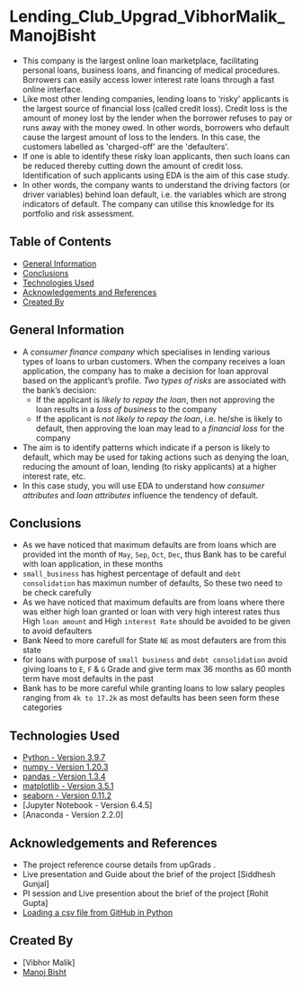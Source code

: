 # Lending_Club_Upgrad_VibhorMalik_ManojBisht
- This company is the largest online loan marketplace, facilitating personal loans, business loans, and financing of medical procedures. Borrowers can easily access lower interest rate loans through a fast online interface. 
- Like most other lending companies, lending loans to ‘risky’ applicants is the largest source of financial loss (called credit loss). Credit loss is the amount of money lost by the lender when the borrower refuses to pay or runs away with the money owed. In other words, borrowers who default cause the largest amount of loss to the lenders. In this case, the customers labelled as 'charged-off' are the 'defaulters'. 
- If one is able to identify these risky loan applicants, then such loans can be reduced thereby cutting down the amount of credit loss. Identification of such applicants using EDA is the aim of this case study.
- In other words, the company wants to understand the driving factors (or driver variables) behind loan default, i.e. the variables which are strong indicators of default.  The company can utilise this knowledge for its portfolio and risk assessment. 


## Table of Contents
  - [General Information](#general-information)
  - [Conclusions](#conclusions)
  - [Technologies Used](#technologies-used)
  - [Acknowledgements and References](#acknowledgements-and-references)
  - [Created By](#created-by)

## General Information
- A *consumer finance company* which specialises in lending various types of loans to urban customers. When the company receives a loan application, the company has to make a decision for loan approval based on the applicant’s profile. *Two types of risks* are associated with the bank’s decision:
  - If the applicant is *likely to repay the loan*, then not approving the loan results in a *loss of business* to the company
  - If the applicant is *not likely to repay the loan*, i.e. he/she is likely to default, then approving the loan may lead to a *financial loss* for the company
- The aim is to identify patterns which indicate if a person is likely to default, which may be used for taking actions such as denying the loan, reducing the amount of loan, lending (to risky applicants) at a higher interest rate, etc.
- In this case study, you will use EDA to understand how *consumer attributes* and *loan attributes* influence the tendency of default.


## Conclusions
- As we have noticed that maximum defaults are from loans which are provided int the month of `May`, `Sep`, `Oct`, `Dec`, thus Bank has to be careful with loan application, in these months
- `small_business` has highest percentage of default and `debt consolidation` has maximun number of defaults, So these two need to be check carefully
-  As we have noticed that maximum defaults are from loans where there was either high loan granted or loan with very high interest rates thus High `loan amount` and High `interest Rate` should be avoided to be given to avoid defaulters
- Bank Need to more carefull for State `NE` as most defauters are from this state
- for loans with  purpose of `small business` and `debt consolidation` avoid giving loans to `E`, `F` & `G` Grade and give term max 36 months as 60 month term have most defaults in the past
- Bank has to be more careful while granting loans to low salary peoples ranging from `4k to 17.2k` as most defaults has been seen form these categories


## Technologies Used
- [Python - Version 3.9.7](https://www.python.org/download/releases/3.0/)
- [numpy - Version 1.20.3](https://github.com/numpy)
- [pandas - Version 1.3.4](https://github.com/pandas-dev/pandas)
- [matplotlib - Version 3.5.1](https://github.com/matplotlib)
- [seaborn - Version 0.11.2](https://github.com/seaborn)
- [Jupyter Notebook - Version 6.4.5]
- [Anaconda - Version 2.2.0]


## Acknowledgements and References 
- The project reference course details from upGrads .
- Live presentation and Guide about the brief of the project [Siddhesh Gunjal]
- PI session and Live presention about the brief of the project [Rohit Gupta] 
- [Loading a csv file from GitHub in Python](https://medium.com/towards-entrepreneurship/importing-a-csv-file-from-github-in-a-jupyter-notebook-e2c28e7e74a5)

## Created By 
- [Vibhor Malik]
- [Manoj Bisht](https://www.linkedin.com/in/manoj-bisht-b293a657/)



<!-- Optional -->
<!-- ## License -->
<!-- This project is open source and available under the [... License](). -->

<!-- You don't have to include all sections - just the one's relevant to your project -->